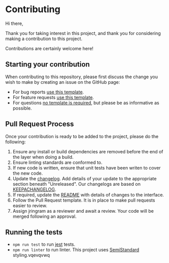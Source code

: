 # Contributing
Hi there,

Thank you for taking interest in this project, and thank you for considering making a contribution to this project.

Contributions are certainly welcome here!

## Starting your contribution
When contributing to this repository, please first discuss the change you wish to make by creating an issue on the GitHub page:
* For bug reports [use this template](https://github.com/JRIngram/maze-gen/issues/new?assignees=JRIngram&labels=bug&template=bug_report.md&title=).
* For feature requests [use this template](https://github.com/JRIngram/maze-gen/issues/new?assignees=JRIngram&labels=enhancement&template=feature_request.md&title=).
* For questions [no template is required](https://github.com/JRIngram/maze-gen/issues/new?assignees=JRIngram&labels=question), but please be as informative as possible.

## Pull Request Process
Once your contribution is ready to be added to the project, please do the following:
1. Ensure any install or build dependencies are removed before the end of the layer when doing a 
   build.
2. Ensure linting standards are conformed to.
3. If new code is written, ensure that unit tests have been writen to cover the new code.
4. Update the [changelog](CHANGELOG.md). Add details of your update to the appropriate section beneath "Unreleased". Our changelogs are based on [KEEPACHANGELOG](https://keepachangelog.com/en/1.0.0/).
5. If required, update the [README](README.md) with details of changes to the interface.
6. Follow the Pull Request template. It is in place to make pull requests easier to review.
7. Assign jringram as a reviewer and await a review. Your code will be merged following an approval.

## Running the tests
* `npm run test` to run [jest](https://jestjs.io/) tests.
* `npm run linter` to run linter. This project uses [SemiStandard](https://github.com/standard/semistandard) styling.vqevqvwq